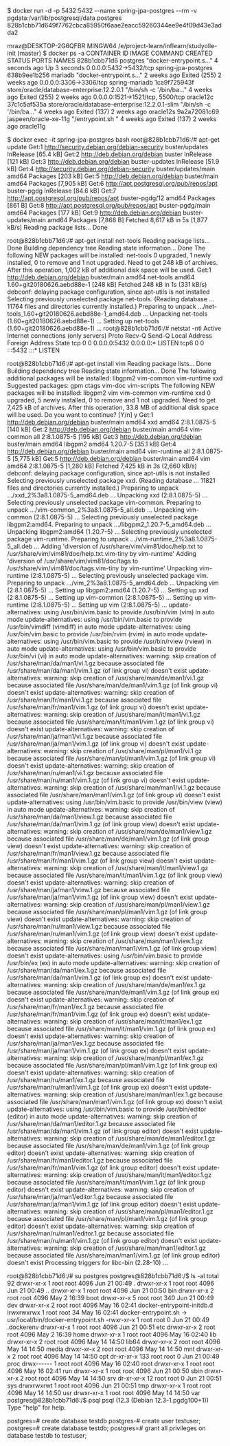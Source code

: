 
$ docker run -d -p 5432:5432 --name spring-jpa-postgres --rm -v pgdata:/var/lib/postgresql/data postgres
828b1cbb71d649f7762cbca85950f6aae2eacc59260344ee9e4f09d43e3adda2

mraz@DESKTOP-2G6QFBR MINGW64 /e/project-learn/inflearn/studyolle-init (master)
$ docker ps -a
CONTAINER ID        IMAGE                                            COMMAND                  CREATED             STATUS                     PORTS                              NAMES
828b1cbb71d6        postgres                                         "docker-entrypoint.s…"   4 seconds ago       Up 3 seconds               0.0.0.0:5432->5432/tcp             spring-jpa-postgres
638b9ee1b256        mariadb                                          "docker-entrypoint.s…"   2 weeks ago         Exited (255) 2 weeks ago   0.0.0.0:3306->3306/tcp             spring-mariadb
1ca9f725943f        store/oracle/database-enterprise:12.2.0.1        "/bin/sh -c '/bin/ba…"   4 weeks ago         Exited (255) 2 weeks ago   0.0.0.0:1521->1521/tcp, 5500/tcp   oracle12c
37c1c5af535a        store/oracle/database-enterprise:12.2.0.1-slim   "/bin/sh -c '/bin/ba…"   4 weeks ago         Exited (137) 2 weeks ago                                      oracle12s
9a2a72081c69        jaspeen/oracle-xe-11g                            "/entrypoint.sh "        4 weeks ago         Exited (137) 2 weeks ago                                      oracle11g

$ docker exec -it spring-jpa-postgres bash
root@828b1cbb71d6:/# apt-get update
Get:1 http://security.debian.org/debian-security buster/updates InRelease [65.4 kB]
Get:2 http://deb.debian.org/debian buster InRelease [121 kB]
Get:3 http://deb.debian.org/debian buster-updates InRelease [51.9 kB]
Get:4 http://security.debian.org/debian-security buster/updates/main amd64 Packages [203 kB]
Get:5 http://deb.debian.org/debian buster/main amd64 Packages [7,905 kB]
Get:6 http://apt.postgresql.org/pub/repos/apt buster-pgdg InRelease [84.6 kB]
Get:7 http://apt.postgresql.org/pub/repos/apt buster-pgdg/12 amd64 Packages [861 B]
Get:8 http://apt.postgresql.org/pub/repos/apt buster-pgdg/main amd64 Packages [177 kB]
Get:9 http://deb.debian.org/debian buster-updates/main amd64 Packages [7,868 B]
Fetched 8,617 kB in 5s (1,877 kB/s)
Reading package lists... Done

root@828b1cbb71d6:/# apt-get install net-tools
Reading package lists... Done
Building dependency tree
Reading state information... Done
The following NEW packages will be installed:
  net-tools
0 upgraded, 1 newly installed, 0 to remove and 1 not upgraded.
Need to get 248 kB of archives.
After this operation, 1,002 kB of additional disk space will be used.
Get:1 http://deb.debian.org/debian buster/main amd64 net-tools amd64 1.60+git20180626.aebd88e-1 [248 kB]
Fetched 248 kB in 1s (331 kB/s)
debconf: delaying package configuration, since apt-utils is not installed
Selecting previously unselected package net-tools.
(Reading database ... 11764 files and directories currently installed.)
Preparing to unpack .../net-tools_1.60+git20180626.aebd88e-1_amd64.deb ...
Unpacking net-tools (1.60+git20180626.aebd88e-1) ...
Setting up net-tools (1.60+git20180626.aebd88e-1) ...
root@828b1cbb71d6:/# netstat -ntl
Active Internet connections (only servers)
Proto Recv-Q Send-Q Local Address           Foreign Address         State
tcp        0      0 0.0.0.0:5432            0.0.0.0:*               LISTEN
tcp6       0      0 :::5432                 :::*                    LISTEN

root@828b1cbb71d6:/# apt-get install vim
Reading package lists... Done
Building dependency tree
Reading state information... Done
The following additional packages will be installed:
  libgpm2 vim-common vim-runtime xxd
Suggested packages:
  gpm ctags vim-doc vim-scripts
The following NEW packages will be installed:
  libgpm2 vim vim-common vim-runtime xxd
0 upgraded, 5 newly installed, 0 to remove and 1 not upgraded.
Need to get 7,425 kB of archives.
After this operation, 33.8 MB of additional disk space will be used.
Do you want to continue? [Y/n] y
Get:1 http://deb.debian.org/debian buster/main amd64 xxd amd64 2:8.1.0875-5 [140 kB]
Get:2 http://deb.debian.org/debian buster/main amd64 vim-common all 2:8.1.0875-5 [195 kB]
Get:3 http://deb.debian.org/debian buster/main amd64 libgpm2 amd64 1.20.7-5 [35.1 kB]
Get:4 http://deb.debian.org/debian buster/main amd64 vim-runtime all 2:8.1.0875-5 [5,775 kB]
Get:5 http://deb.debian.org/debian buster/main amd64 vim amd64 2:8.1.0875-5 [1,280 kB]
Fetched 7,425 kB in 3s (2,660 kB/s)
debconf: delaying package configuration, since apt-utils is not installed
Selecting previously unselected package xxd.
(Reading database ... 11821 files and directories currently installed.)
Preparing to unpack .../xxd_2%3a8.1.0875-5_amd64.deb ...
Unpacking xxd (2:8.1.0875-5) ...
Selecting previously unselected package vim-common.
Preparing to unpack .../vim-common_2%3a8.1.0875-5_all.deb ...
Unpacking vim-common (2:8.1.0875-5) ...
Selecting previously unselected package libgpm2:amd64.
Preparing to unpack .../libgpm2_1.20.7-5_amd64.deb ...
Unpacking libgpm2:amd64 (1.20.7-5) ...
Selecting previously unselected package vim-runtime.
Preparing to unpack .../vim-runtime_2%3a8.1.0875-5_all.deb ...
Adding 'diversion of /usr/share/vim/vim81/doc/help.txt to /usr/share/vim/vim81/doc/help.txt.vim-tiny by vim-runtime'
Adding 'diversion of /usr/share/vim/vim81/doc/tags to /usr/share/vim/vim81/doc/tags.vim-tiny by vim-runtime'
Unpacking vim-runtime (2:8.1.0875-5) ...
Selecting previously unselected package vim.
Preparing to unpack .../vim_2%3a8.1.0875-5_amd64.deb ...
Unpacking vim (2:8.1.0875-5) ...
Setting up libgpm2:amd64 (1.20.7-5) ...
Setting up xxd (2:8.1.0875-5) ...
Setting up vim-common (2:8.1.0875-5) ...
Setting up vim-runtime (2:8.1.0875-5) ...
Setting up vim (2:8.1.0875-5) ...
update-alternatives: using /usr/bin/vim.basic to provide /usr/bin/vim (vim) in auto mode
update-alternatives: using /usr/bin/vim.basic to provide /usr/bin/vimdiff (vimdiff) in auto mode
update-alternatives: using /usr/bin/vim.basic to provide /usr/bin/rvim (rvim) in auto mode
update-alternatives: using /usr/bin/vim.basic to provide /usr/bin/rview (rview) in auto mode
update-alternatives: using /usr/bin/vim.basic to provide /usr/bin/vi (vi) in auto mode
update-alternatives: warning: skip creation of /usr/share/man/da/man1/vi.1.gz because associated file /usr/share/man/da/man1/vim.1.gz (of link group vi) doesn't exist
update-alternatives: warning: skip creation of /usr/share/man/de/man1/vi.1.gz because associated file /usr/share/man/de/man1/vim.1.gz (of link group vi) doesn't exist
update-alternatives: warning: skip creation of /usr/share/man/fr/man1/vi.1.gz because associated file /usr/share/man/fr/man1/vim.1.gz (of link group vi) doesn't exist
update-alternatives: warning: skip creation of /usr/share/man/it/man1/vi.1.gz because associated file /usr/share/man/it/man1/vim.1.gz (of link group vi) doesn't exist
update-alternatives: warning: skip creation of /usr/share/man/ja/man1/vi.1.gz because associated file /usr/share/man/ja/man1/vim.1.gz (of link group vi) doesn't exist
update-alternatives: warning: skip creation of /usr/share/man/pl/man1/vi.1.gz because associated file /usr/share/man/pl/man1/vim.1.gz (of link group vi) doesn't exist
update-alternatives: warning: skip creation of /usr/share/man/ru/man1/vi.1.gz because associated file /usr/share/man/ru/man1/vim.1.gz (of link group vi) doesn't exist
update-alternatives: warning: skip creation of /usr/share/man/man1/vi.1.gz because associated file /usr/share/man/man1/vim.1.gz (of link group vi) doesn't exist
update-alternatives: using /usr/bin/vim.basic to provide /usr/bin/view (view) in auto mode
update-alternatives: warning: skip creation of /usr/share/man/da/man1/view.1.gz because associated file /usr/share/man/da/man1/vim.1.gz (of link group view) doesn't exist
update-alternatives: warning: skip creation of /usr/share/man/de/man1/view.1.gz because associated file /usr/share/man/de/man1/vim.1.gz (of link group view) doesn't exist
update-alternatives: warning: skip creation of /usr/share/man/fr/man1/view.1.gz because associated file /usr/share/man/fr/man1/vim.1.gz (of link group view) doesn't exist
update-alternatives: warning: skip creation of /usr/share/man/it/man1/view.1.gz because associated file /usr/share/man/it/man1/vim.1.gz (of link group view) doesn't exist
update-alternatives: warning: skip creation of /usr/share/man/ja/man1/view.1.gz because associated file /usr/share/man/ja/man1/vim.1.gz (of link group view) doesn't exist
update-alternatives: warning: skip creation of /usr/share/man/pl/man1/view.1.gz because associated file /usr/share/man/pl/man1/vim.1.gz (of link group view) doesn't exist
update-alternatives: warning: skip creation of /usr/share/man/ru/man1/view.1.gz because associated file /usr/share/man/ru/man1/vim.1.gz (of link group view) doesn't exist
update-alternatives: warning: skip creation of /usr/share/man/man1/view.1.gz because associated file /usr/share/man/man1/vim.1.gz (of link group view) doesn't exist
update-alternatives: using /usr/bin/vim.basic to provide /usr/bin/ex (ex) in auto mode
update-alternatives: warning: skip creation of /usr/share/man/da/man1/ex.1.gz because associated file /usr/share/man/da/man1/vim.1.gz (of link group ex) doesn't exist
update-alternatives: warning: skip creation of /usr/share/man/de/man1/ex.1.gz because associated file /usr/share/man/de/man1/vim.1.gz (of link group ex) doesn't exist
update-alternatives: warning: skip creation of /usr/share/man/fr/man1/ex.1.gz because associated file /usr/share/man/fr/man1/vim.1.gz (of link group ex) doesn't exist
update-alternatives: warning: skip creation of /usr/share/man/it/man1/ex.1.gz because associated file /usr/share/man/it/man1/vim.1.gz (of link group ex) doesn't exist
update-alternatives: warning: skip creation of /usr/share/man/ja/man1/ex.1.gz because associated file /usr/share/man/ja/man1/vim.1.gz (of link group ex) doesn't exist
update-alternatives: warning: skip creation of /usr/share/man/pl/man1/ex.1.gz because associated file /usr/share/man/pl/man1/vim.1.gz (of link group ex) doesn't exist
update-alternatives: warning: skip creation of /usr/share/man/ru/man1/ex.1.gz because associated file /usr/share/man/ru/man1/vim.1.gz (of link group ex) doesn't exist
update-alternatives: warning: skip creation of /usr/share/man/man1/ex.1.gz because associated file /usr/share/man/man1/vim.1.gz (of link group ex) doesn't exist
update-alternatives: using /usr/bin/vim.basic to provide /usr/bin/editor (editor) in auto mode
update-alternatives: warning: skip creation of /usr/share/man/da/man1/editor.1.gz because associated file /usr/share/man/da/man1/vim.1.gz (of link group editor) doesn't exist
update-alternatives: warning: skip creation of /usr/share/man/de/man1/editor.1.gz because associated file /usr/share/man/de/man1/vim.1.gz (of link group editor) doesn't exist
update-alternatives: warning: skip creation of /usr/share/man/fr/man1/editor.1.gz because associated file /usr/share/man/fr/man1/vim.1.gz (of link group editor) doesn't exist
update-alternatives: warning: skip creation of /usr/share/man/it/man1/editor.1.gz because associated file /usr/share/man/it/man1/vim.1.gz (of link group editor) doesn't exist
update-alternatives: warning: skip creation of /usr/share/man/ja/man1/editor.1.gz because associated file /usr/share/man/ja/man1/vim.1.gz (of link group editor) doesn't exist
update-alternatives: warning: skip creation of /usr/share/man/pl/man1/editor.1.gz because associated file /usr/share/man/pl/man1/vim.1.gz (of link group editor) doesn't exist
update-alternatives: warning: skip creation of /usr/share/man/ru/man1/editor.1.gz because associated file /usr/share/man/ru/man1/vim.1.gz (of link group editor) doesn't exist
update-alternatives: warning: skip creation of /usr/share/man/man1/editor.1.gz because associated file /usr/share/man/man1/vim.1.gz (of link group editor) doesn't exist
Processing triggers for libc-bin (2.28-10) ...

root@828b1cbb71d6:/# su postgres
postgres@828b1cbb71d6:/$ ls -al
total 92
drwxr-xr-x   1 root root 4096 Jun 21 00:49 .
drwxr-xr-x   1 root root 4096 Jun 21 00:49 ..
drwxr-xr-x   1 root root 4096 Jun 21 00:50 bin
drwxr-xr-x   2 root root 4096 May  2 16:39 boot
drwxr-xr-x   5 root root  340 Jun 21 00:49 dev
drwxr-xr-x   2 root root 4096 May 16 02:41 docker-entrypoint-initdb.d
lrwxrwxrwx   1 root root   34 May 16 02:41 docker-entrypoint.sh -> usr/local/bin/docker-entrypoint.sh
-rwxr-xr-x   1 root root    0 Jun 21 00:49 .dockerenv
drwxr-xr-x   1 root root 4096 Jun 21 00:51 etc
drwxr-xr-x   2 root root 4096 May  2 16:39 home
drwxr-xr-x   1 root root 4096 May 16 02:40 lib
drwxr-xr-x   2 root root 4096 May 14 14:50 lib64
drwxr-xr-x   2 root root 4096 May 14 14:50 media
drwxr-xr-x   2 root root 4096 May 14 14:50 mnt
drwxr-xr-x   2 root root 4096 May 14 14:50 opt
dr-xr-xr-x 133 root root    0 Jun 21 00:49 proc
drwx------   1 root root 4096 May 16 02:40 root
drwxr-xr-x   1 root root 4096 May 16 02:41 run
drwxr-xr-x   1 root root 4096 Jun 21 00:50 sbin
drwxr-xr-x   2 root root 4096 May 14 14:50 srv
dr-xr-xr-x  12 root root    0 Jun 21 00:51 sys
drwxrwxrwt   1 root root 4096 Jun 21 00:51 tmp
drwxr-xr-x   1 root root 4096 May 14 14:50 usr
drwxr-xr-x   1 root root 4096 May 14 14:50 var
postgres@828b1cbb71d6:/$ psql
psql (12.3 (Debian 12.3-1.pgdg100+1))
Type "help" for help.

postgres=# create database testdb
postgres-# create user testuser;
postgres=# create database testdb;
postgres=# grant all privileges on database testdb to testuser;
